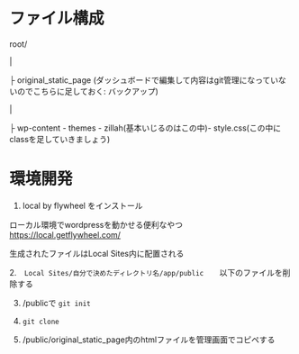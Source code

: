 # ファイル構成
root/

|

├ original_static_page (ダッシュボードで編集して内容はgit管理になっていないのでこちらに足しておく: バックアップ)

|

├ wp-content - themes - zillah(基本いじるのはこの中)- style.css(この中にclassを足していきましょう)






# 環境開発
1. local by flywheel をインストール

ローカル環境でwordpressを動かせる便利なやつ
https://local.getflywheel.com/

生成されたファイルはLocal Sites内に配置される


2.　`Local Sites/自分で決めたディレクトリ名/app/public`　　以下のファイルを削除する

3. /publicで `git init`

4. `git clone`

5. /public/original_static_page内のhtmlファイルを管理画面でコピペする
